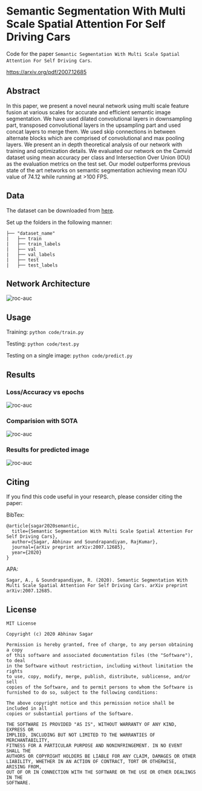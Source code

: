 # Semantic Segmentation With Multi Scale Spatial Attention For Self Driving Cars

Code for the paper `Semantic Segmentation With Multi Scale Spatial Attention For Self Driving Cars`.

https://arxiv.org/pdf/2007.12685

## Abstract

In this paper, we present a novel neural network using multi scale feature fusion at
various scales for accurate and efficient semantic image segmentation. We have
used dilated convolutional layers in downsampling part, transposed convolutional
layers in the upsampling part and used concat layers to merge them. We used skip
connections in between alternate blocks which are comprised of convolutional and
max pooling layers. We present an in depth theoretical analysis of our network
with training and optimization details. We evaluated our network on the Camvid
dataset using mean accuracy per class and Intersection Over Union (IOU) as the
evaluation metrics on the test set. Our model outperforms previous state of the
art networks on semantic segmentation achieving mean IOU value of 74.12 while
running at >100 FPS.

## Data

The dataset can be downloaded from [here](http://mi.eng.cam.ac.uk/research/projects/VideoRec/CamVid/).

Set up the folders in the following manner:

```
├── "dataset_name"                   
|   ├── train
|   ├── train_labels
|   ├── val
|   ├── val_labels
|   ├── test
|   ├── test_labels
```

## Network Architecture

![roc-auc](images/img1.png)

## Usage

Training: `python code/train.py`

Testing: `python code/test.py`

Testing on a single image: `python code/predict.py`

## Results

### Loss/Accuracy vs epochs

![roc-auc](images/img2.png)

### Comparision with SOTA

![roc-auc](images/img3.png)

### Results for predicted image

![roc-auc](images/img4.png)

## Citing

If you find this code useful in your research, please consider citing the paper:

BibTex:

```
@article{sagar2020semantic,
  title={Semantic Segmentation With Multi Scale Spatial Attention For Self Driving Cars},
  author={Sagar, Abhinav and Soundrapandiyan, RajKumar},
  journal={arXiv preprint arXiv:2007.12685},
  year={2020}
}
```

APA:

`Sagar, A., & Soundrapandiyan, R. (2020). Semantic Segmentation With Multi Scale Spatial Attention For Self Driving Cars. arXiv preprint arXiv:2007.12685.`

## License

```
MIT License

Copyright (c) 2020 Abhinav Sagar

Permission is hereby granted, free of charge, to any person obtaining a copy
of this software and associated documentation files (the "Software"), to deal
in the Software without restriction, including without limitation the rights
to use, copy, modify, merge, publish, distribute, sublicense, and/or sell
copies of the Software, and to permit persons to whom the Software is
furnished to do so, subject to the following conditions:

The above copyright notice and this permission notice shall be included in all
copies or substantial portions of the Software.

THE SOFTWARE IS PROVIDED "AS IS", WITHOUT WARRANTY OF ANY KIND, EXPRESS OR
IMPLIED, INCLUDING BUT NOT LIMITED TO THE WARRANTIES OF MERCHANTABILITY,
FITNESS FOR A PARTICULAR PURPOSE AND NONINFRINGEMENT. IN NO EVENT SHALL THE
AUTHORS OR COPYRIGHT HOLDERS BE LIABLE FOR ANY CLAIM, DAMAGES OR OTHER
LIABILITY, WHETHER IN AN ACTION OF CONTRACT, TORT OR OTHERWISE, ARISING FROM,
OUT OF OR IN CONNECTION WITH THE SOFTWARE OR THE USE OR OTHER DEALINGS IN THE
SOFTWARE.
```

